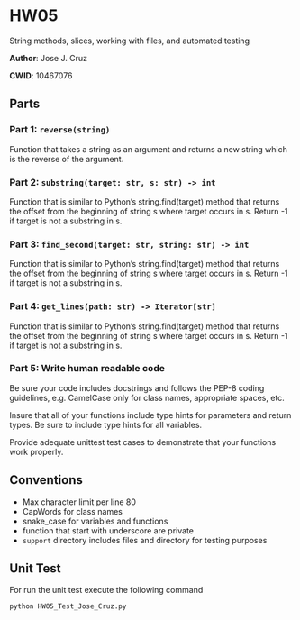# HW05
String methods, slices, working with files, and automated testing

**Author**: Jose J. Cruz

**CWID**: 10467076

## Parts
### Part 1: `reverse(string)`
Function that takes a string as an argument and returns a new string
which is the reverse of the argument.

### Part 2: `substring(target: str, s: str) -> int`
Function that is similar to Python’s string.find(target) method
that returns the offset from the beginning of  string s where target
occurs in s.  Return -1 if target is not a substring in s.

### Part 3: `find_second(target: str, string: str) -> int`
Function that is similar to Python’s string.find(target) method
that returns the offset from the beginning of  string s where target
occurs in s.  Return -1 if target is not a substring in s.

### Part 4: `get_lines(path: str) -> Iterator[str]`
 Function that is similar to Python’s string.find(target) method
that returns the offset from the beginning of  string s where target
occurs in s.  Return -1 if target is not a substring in s.

### Part 5: Write human readable code
Be sure your code includes docstrings and follows the PEP-8 coding
guidelines, e.g. CamelCase only for class names, appropriate spaces,
etc.

Insure that all of your functions include type hints for parameters
and return types.  Be sure to include type hints for all variables.

Provide adequate unittest test cases to demonstrate that your
functions work properly.

## Conventions
- Max character limit per line 80
- CapWords for class names
- snake_case for variables and functions
- function that start with underscore are private
- `support` directory includes files and directory for testing purposes

## Unit Test
For run the unit test execute the following command
```
python HW05_Test_Jose_Cruz.py
```